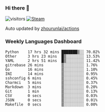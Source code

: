 ### Hi there 👋

![visitors](https://visitor-badge.glitch.me/badge?page_id=zhourunlai)
[![Steam](https://img.shields.io/badge/dynamic/json?label=Steam&query=%24.data.totalSubs&url=https%3A%2F%2Fapi.spencerwoo.com%2Fsubstats%2F%3Fsource%3DsteamGames%26queryKey%3D76561198285156854&suffix=%20Games&logo=steam&labelColor=134375&color=0b1a37&longCache=true)](http://steamcommunity.com/profiles/76561198285156854)

Auto updated by <a href="https://github.com/zhourunlai/zhourunlai/actions" target="_blank">zhourunlai/actions</a>

### Weekly Languages Dashboard

<!--PART:wakatime-->
```text
Python    17 hrs 32 mins ███████▒░░ 70.02%
Other     3 hrs 23 mins  █▒░░░░░░░░ 13.53%
YAML      2 hrs 51 mins  █▒░░░░░░░░ 11.42%
gitrebase 26 mins        ▒░░░░░░░░░ 1.76%
Go        16 mins        ▒░░░░░░░░░ 1.10%
INI       14 mins        ▒░░░░░░░░░ 0.95%
sshconfig 6 mins         ▒░░░░░░░░░ 0.45%
Charmci   5 mins         ▒░░░░░░░░░ 0.37%
Markdown  3 mins         ▒░░░░░░░░░ 0.20%
Git       1 min          ▒░░░░░░░░░ 0.13%
CSV       0 secs         ▒░░░░░░░░░ 0.03%
JSON      0 secs         ▒░░░░░░░░░ 0.01%
Makefile  0 secs         ▒░░░░░░░░░ 0.00%
```
<!--PART:wakatime-->
